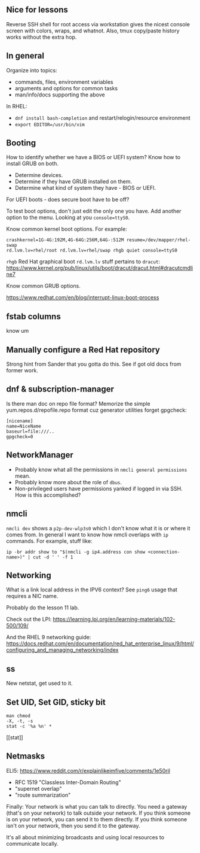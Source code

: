 ## Nice for lessons

Reverse SSH shell for root access via workstation gives the nicest console
screen with colors, wraps, and whatnot. Also, tmux copy/paste history works
without the extra hop.

## In general
Organize into topics:
* commands, files, environment variables
* arguments and options for common tasks
* man/info/docs supporting the above

In RHEL:
* `dnf install bash-completion` and restart/relogin/resource environment
* `export EDITOR=/usr/bin/vim`

## Booting
How to identify whether we have a BIOS or UEFI system? Know how to install
GRUB on both.

* Determine devices.
* Determine if they have GRUB installed on them.
* Determine what kind of system they have - BIOS or UEFI.

For UEFI boots - does secure boot have to be off?

To test boot options, don't just edit the only one you have.
Add another option to the menu. Looking at you `console=ttyS0`.

Know common kernel boot options. For example:
```
crashkernel=1G-4G:192M,4G-64G:256M,64G-:512M resume=/dev/mapper/rhel-swap
rd.lvm.lv=rhel/root rd.lvm.lv=rhel/swap rhgb quiet console=ttyS0
```
`rhgb` Red Hat graphical boot
`rd.lvm.lv` stuff pertains to `dracut`: https://www.kernel.org/pub/linux/utils/boot/dracut/dracut.html#dracutcmdline7

Know common GRUB options.

https://www.redhat.com/en/blog/interrupt-linux-boot-process

## fstab columns
know um

## Manually configure a Red Hat repository
Strong hint from Sander that you gotta do this.
See if got old docs from former work.

## dnf & subscription-manager

Is there man doc on repo file format?
Memorize the simple yum.repos.d/repofile.repo format cuz generator utilities
forget gpgcheck:
```
[nicename]
name=NiceName
baseurl=file:///..
gpgcheck=0
```

## NetworkManager
* Probably know what all the permissions in `nmcli general permissions` mean.
* Probably know more about the role of `dbus`.
* Non-privileged users have permissions yanked if logqed in via SSH. How is
  this accomplished?

## nmcli
`nmcli dev` shows a `p2p-dev-wlp3s0` which I don't know what it is or where it
comes from. In general I want to know how nmcli overlaps with `ip` commands.
For example, stuff like:
```
ip -br addr show to "$(nmcli -g ip4.address con show <connection-name>)" | cut -d ' ' -f 1
```

## Networking
What is a link local address in the IPV6 context? See `ping6` usage that
requires a NIC name.

Probably do the lesson 11 lab.

Check out the LPI:
https://learning.lpi.org/en/learning-materials/102-500/109/

And the RHEL 9 networking guide:
https://docs.redhat.com/en/documentation/red_hat_enterprise_linux/9/html/configuring_and_managing_networking/index

## ss
New netstat, get used to it.

## Set UID, Set GID, sticky bit
```
man chmod
-X, -t, -s
stat -c '%a %n' *
```
[[stat]]


## Netmasks

ELI5: https://www.reddit.com/r/explainlikeimfive/comments/1e50ril

* RFC 1519 "Classless Inter-Domain Routing"
* "supernet overlap"
* "route summarization"

Finally: Your network is what you can talk to directly. You need a gateway
(that's on your network) to talk outside your network. If you think someone is
on your network, you can send it to them directly. If you think someone isn't
on your network, then you send it to the gateway.

It's all about minimizing broadcasts and using local resources to communicate
locally.

